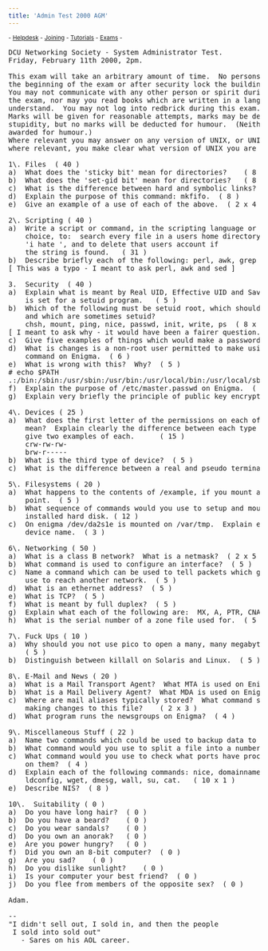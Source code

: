 ```yaml
---
title: 'Admin Test 2000 AGM'
---
```


 <sub> - [Helpdesk](../) - [Joining](../joining) - [Tutorials](../tutorials) - [Exams](../exams) -</sub>
<pre>DCU Networking Society - System Administrator Test.
Friday, February 11th 2000, 2pm.

This exam will take an arbitrary amount of time.  No persons may leave before
the beginning of the exam or after security lock the building.
You may not communicate with any other person or spirit during the course of
the exam, nor may you read books which are written in a language which you
understand.  You may not log into redbrick during this exam.
Marks will be given for reasonable attempts, marks may be deducted for
stupidity, but no marks will be deducted for humour.  (Neither will marks be
awarded for humour.)
Where relevant you may answer on any version of UNIX, or UNIX clone, provided,
where relevant, you make clear what version of UNIX you are answering on.

1\. Files  ( 40 )
a)  What does the 'sticky bit' mean for directories?	( 8 )
b)  What does the 'set-gid bit' mean for directories?   ( 8 )
c)  What is the difference between hard and symbolic links?   ( 8 )
d)	Explain the purpose of this command: mkfifo.  ( 8 )
e)	Give an example of a use of each of the above.  ( 2 x 4 )

2\. Scripting ( 40 )
a)	Write a script or command, in the scripting language or shell of your 
	choice, to:  search every file in a users home directory for the string
	'i hate <insert your username here>', and to delete that users account if
	the string is found.   ( 31 )
b)	Describe briefly each of the following: perl, awk, grep		( 3 x 3 )
[ This was a typo - I meant to ask perl, awk and sed ]

3.	Security  ( 40 )
a)	Explain what is meant by Real UID, Effective UID and Saved UID?  Which
	is set for a setuid program.   ( 5 )
b)	Which of the following must be setuid root, which should not be setuid, 
	and which are sometimes setuid?
	chsh, mount, ping, nice, passwd, init, write, ps  ( 8 x 1 )
[ I meant to ask why - it would have been a fairer question. ]
c)	Give five examples of things which would make a password 'weak'.  ( 5 x 1 )
d)	What is changes is a non-root user permitted to make using the chgrp
	command on Enigma.  ( 6 ) 
e)	What is wrong with this?  Why?  ( 5 )
# echo $PATH
.:/bin:/sbin:/usr/sbin:/usr/bin:/usr/local/bin:/usr/local/sbin
f)	Explain the purpose of /etc/master.passwd on Enigma.  ( 6 )
g)	Explain very briefly the principle of public key encryption.  ( 5 )

4\. Devices ( 25 )
a)	What does the first letter of the permissions on each of these devices
	mean?  Explain clearly the difference between each type of device and
	give two examples of each.		( 15 )
	crw-rw-rw-
	brw-r-----
b)	What is the third type of device?  ( 5 )
c)	What is the difference between a real and pseudo terminal? (5)

5\. Filesystems ( 20 )
a)	What happens to the contents of /example, if you mount a drive at that
	point.  ( 5 )
b)	What sequence of commands would you use to setup and mount a newly 
	installed hard disk. ( 12 )
c)	On enigma /dev/da2s1e is mounted on /var/tmp.  Explain each part of the
	device name.  ( 3 )

6\. Networking ( 50 )
a)	What is a class B network?  What is a netmask?  ( 2 x 5 )
b)	What command is used to configure an interface?  ( 5 )
c)	Name a command which can be used to tell packets which gateway they should
	use to reach another network.  ( 5 )
d)	What is an ethernet address?  ( 5 )
e)	What is TCP?  ( 5 )
f)	What is meant by full duplex?  ( 5 )
g)	Explain what each of the following are:  MX, A, PTR, CNAME, SOA  ( 5 x 2 )
h)	What is the serial number of a zone file used for.  ( 5 )

7\. Fuck Ups ( 10 )
a)	Why should you not use pico to open a many, many megabyte Apache log file. 
    ( 5 )
b)	Distinguish between killall on Solaris and Linux.  ( 5 )

8\. E-Mail and News ( 20 )
a)	What is a Mail Transport Agent?  What MTA is used on Enigma? ( 5 )
b)	What is a Mail Delivery Agent?	What MDA is used on Enigma? ( 5 )
c)	Where are mail aliases typically stored?  What command should be run after 
	making changes to this file?	( 2 x 3 )
d)  What program runs the newsgroups on Enigma?  ( 4 )	

9\. Miscellaneous Stuff ( 22 )
a)	Name two commands which could be used to backup data to a tape.  ( 2 x 3 )
b)	What command would you use to split a file into a number of pieces?  ( 2 )
c)	What command would you use to check what ports have processes listening 
	on them?  ( 4 )
d)  Explain each of the following commands:	nice, domainname, sync, true, 
	ldconfig, wget, dmesg, wall, su, cat.   ( 10 x 1 )
e)	Describe NIS?  ( 8 )

10\.  Suitability ( 0 )
a)	Do you have long hair?	( 0 )
b)	Do you have a beard?	( 0 )
c)	Do you wear sandals?	( 0 )
d)	Do you own an anorak?	( 0 )
e)	Are you power hungry?	( 0 )
f)	Did you own an 8-bit computer?	( 0 )
g)	Are you sad?	( 0 )
h)	Do you dislike sunlight?	( 0 )
i)	Is your computer your best friend?	( 0 )
j)	Do you flee from members of the opposite sex?  ( 0 )

Adam.

-- 
"I didn't sell out, I sold in, and then the people
 I sold into sold out"
   - Sares on his AOL career.

</pre>